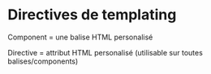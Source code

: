 # Directives de templating

Component = une balise HTML personalisé

Directive = attribut HTML personalisé (utilisable sur toutes balises/components)
